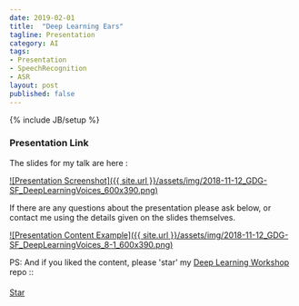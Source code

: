 ```yaml
---
date: 2019-02-01
title:  "Deep Learning Ears"
tagline: Presentation
category: AI
tags:
- Presentation
- SpeechRecognition
- ASR
layout: post
published: false
---
```

{% include JB/setup %}



### Presentation Link

The slides for my talk are here :

<a href="http://redcatlabs.com/2018-11-12_GDG-SF_DeepLearningVoices/" target="_blank">
![Presentation Screenshot]({{ site.url }}/assets/img/2018-11-12_GDG-SF_DeepLearningVoices_600x390.png)
</a>

If there are any questions about the presentation please ask below, 
or contact me using the details given on the slides themselves.

<a href="http://redcatlabs.com/2018-11-12_GDG-SF_DeepLearningVoices/#/8/1" target="_blank">
![Presentation Content Example]({{ site.url }}/assets/img/2018-11-12_GDG-SF_DeepLearningVoices_8-1_600x390.png)
</a>

<!--

Tensor2Tensor library
  Notebook :
    https://github.com/tensorflow/tensor2tensor/blob/master/tensor2tensor/notebooks/asr_transformer.ipynb
  TPU instructions :
    https://cloud.google.com/tpu/docs/tutorials/automated-speech-recognition
  Comment by dev:
    There are many difference between v1 and v2 (actually transformer_librispeech_v2 is exactly transformer_librispeech)
    https://github.com/tensorflow/tensor2tensor/issues/896#issuecomment-400975458
  Issue : ASR Transformer performance vs. Google Speech-to-Text
    https://github.com/tensorflow/tensor2tensor/issues/1121
  Papers
    https://arxiv.org/abs/1712.01769  == https://static.googleusercontent.com/media/research.google.com/en//pubs/archive/46687.pdf
      = State-of-the-art Speech Recognition With Sequence-to-Sequence Models

Baidu DeepSpeech
  https://github.com/Mozilla/DeepSpeech  # TF
    # Has pre-trained English language model
    # TFlite export available


Other libraries
  wav2letter++
    https://arxiv.org/abs/1812.07625v1
      = wav2letter++: The Fastest Open-source Speech Recognition System
      
  Kaldi

  PyTorch-Kaldi
    github.com/mravanelli/PyTorch-kaldi/
    The PyTorch-Kaldi Speech Recognition Toolkit - Bengio, MILA
      https://arxiv.org/abs/1811.07453v1
      

  ESPnet
    https://github.com/espnet/espnet
    https://www.merl.com/publications/docs/TR2018-036.pdf
      ESPnet fully utilizes dynamic neural network toolkits, Chainer and PyTorch, as a main deep learning engine,
      and extremely simplifies training and recognition of the whole ASR pipeline
    

  Data
    https://github.com/juliagusak/dataloaders

  Datasets
    RM : DARPA 1000-words English language Resource Management = 3hrs training, 1hrs test, bigram word-pair LM
       WER is ~2.1% with 2.5hr training
    WSJ : 78 hours of speech which are the results of spontaneous dictation.  20k word trigram LM, 162k words total
       WER (dev93)  ~8% with 7 days training
       WER (eval92) ~4% with 7 days training
    Librispeech : 100hrs clean speech, LM might use 200k most frequent words, BPE encoding is current SOTA
       WER ~3.5% 
    AMI : 70 hours of meeting speech transcription corpus
    IHM (individual headset microphone) subset of the AMI meeting speech transcription corpus = 80 hrs
       WER ~28%
    
       

LMs for ASR
  Papers
    Smoothed Bloom filter language models: Tera-Scale LMs on the Cheap
      = http://homepages.inf.ed.ac.uk/miles/papers/emnlp07.pdf
    Improving End-to-end Speech Recognition with Pronunciation-assisted Sub-word Modeling
      = https://arxiv.org/abs/1811.04284
    Deep context: end-to-end contextual speech recognition (refers to 1712.01769 as [13])
      = https://arxiv.org/abs/1808.02480
      Add contextualised phrases to langauge model
    Two Efficient Lattice Rescoring Methods Using Recurrent Neural Network Language Models
      = http://mi.eng.cam.ac.uk/~xc257/papers/TASLP2016_RNNLM_Latrescore.pdf
      
      
https://github.com/zzw922cn/awesome-speech-recognition-speech-synthesis-papers      
http://www.arxiv-sanity.com/search?q=speech+recognition

https://arxiv.org/abs/1712.01769
https://arxiv.org/pdf/1808.02480.pdf
https://arxiv.org/pdf/1807.10857.pdf

Transfer Learning from Speaker Verification to Multispeaker Text-To-Speech Synthesis - Google
  https://arxiv.org/abs/1806.04558
    v. interesting : Same embedding from speaker verification useful for TTS tasks


Latent Sequence Decompositions
  https://arxiv.org/abs/1610.03035 = 1_Google_LatentSequenceDecompositions_1610.03035.pdf
    Seems to have discovered phonemes...

Acoustic-to-Word Recognition with Sequence-to-Sequence Models
  https://arxiv.org/abs/1807.09597
    Goes from mels to a word vocabulary (not characters nor BPE)
    Interesting, but results are not 'stand-out' better

Fully Convolutional Speech Recognition - Collobert, Facebook
  https://arxiv.org/abs/1812.06864v1
  https://github.com/facebookresearch/wav2letter
    https://github.com/facebookresearch/fairseq
    Uses ArrayFire tensor library (= not for TPUs)
    Reads network config :
      https://github.com/facebookresearch/wav2letter/blob/master/recipes/librispeech/config/conv_glu/network.arch
    Includes tutorials :
      https://github.com/facebookresearch/wav2letter/tree/master/tutorials/1-librispeech_clean
  Implements the audio processing via convolutions directly (output : chars)
  Claims SOTA-match on WSJ, and SOTA on Librispeech
  prev?: 
    End-to-End Speech Recognition From the Raw Waveform  - Collobert, Facebook
      https://arxiv.org/abs/1806.07098v2

A Comparison of Techniques for Language Model Integration in Encoder-Decoder Speech Recognition
  https://arxiv.org/abs/1807.10857v2

Attention-Based Models for Speech Recognition
  https://arxiv.org/pdf/1506.07503.pdf

An Online Attention-based Model for Speech Recognition
  https://arxiv.org/abs/1811.05247v1

Mixed-Precision Training for NLP and Speech Recognition with OpenSeq2Seq  : Nvidia
  https://arxiv.org/abs/1805.10387v2
  https://github.com/NVIDIA/OpenSeq2Seq
    https://nvidia.github.io/OpenSeq2Seq/  # Docs


Amazon Lattice for LM line of research : 
  LatticeRNN
    https://s3-us-west-2.amazonaws.com/amazon.jobs-public-documents/Lattice_Interspeech_Final.pdf
  Just ASK: Building an Architecture for Extensible Self-Service Spoken Language Understanding
    https://arxiv.org/abs/1711.00549 # Foundation for Alexa Skills Kit)
    
  Chinese NER Using Lattice LSTM
    https://arxiv.org/abs/1805.02023  




https://arxiv.org/abs/1811.04531v1

  
Cycle-consistency training for end-to-end speech recognition
  https://arxiv.org/abs/1811.01690v1
  
Cascaded CNN-resBiLSTM-CTC: An End-to-End Acoustic Model For Speech Recognition
  https://arxiv.org/abs/1810.12001v2

Densely Connected Convolutional Networks for Speech Recognition  == DenseNets
  https://arxiv.org/abs/1808.03570v1
    For instance, Google uses 18,000 hours of training data for speech recognition for Google Home
      Kim et al : "Generation of large-scale simulated utterances in virtual rooms to train deep-neural networks for far-field speech recognition in google home," in INTERSPEECH, 2017.
      Li et al : "Acoustic modeling for google home," in INTERSPEECH, 2017.



Smaller models:
  Low-Dimensional Bottleneck Features for On-Device Continuous Speech Recognition (Google+MIT)
    https://arxiv.org/abs/1811.00006v1
      Impact of larger training set is substantial :
        Chiu, Sainath, Wu, et al. [2] report a WER of 4.1 % with over 12,500 hours of training data; 
        the *same model* trained on 100 hours of Librispeech data gives a WER of 21.8 %
      Delta- and double delta- feature stacking do not have a large effect relative to their 3 x increase in size;
      A 40 ms compressed step size seems to be the limit for high accuracy models
      We designed a model that successfully compresses the original DSP QM-features to 1/10 the size without any loss in accuracy

  Small-footprint Deep Neural Networks with Highway Connections for Speech Recognition
    https://arxiv.org/abs/1512.04280
      
  Streaming End-to-end Speech Recognition For Mobile Devices = Google (for Pixel phones)
    https://arxiv.org/abs/1811.06621v1  - though lots of references are back to 2012 papers...
      Uses Graves-based "RNN-T" + 
        Layer normalization to stabilize training; 
        using large batch size; 
        using word-piece targets; 
        using a time-reduction layer to speed up training and inference; and 
        quantizing network parameters to reduce memory footprint and speed up computation. 
      In order to enable contextualized recognition, we use a shallow-fusion approach to bias towards user-specific context

    
    
!-->


PS:  And if you liked the content, please 'star' my <a href="https://github.com/mdda/deep-learning-workshop" target="_blank">Deep Learning Workshop</a> repo ::
<!-- From :: https://buttons.github.io/ -->
<!-- Place this tag where you want the button to render. -->
<span style="position:relative;top:5px;">
<a aria-label="Star mdda/deep-learning-workshop on GitHub" data-count-aria-label="# stargazers on GitHub" data-count-api="/repos/mdda/deep-learning-workshop#stargazers_count" data-count-href="/mdda/deep-learning-workshop/stargazers" data-icon="octicon-star" href="https://github.com/mdda/deep-learning-workshop" class="github-button">Star</a>
<!-- Place this tag right after the last button or just before your close body tag. -->
<script async defer id="github-bjs" src="https://buttons.github.io/buttons.js"></script>
</span>

